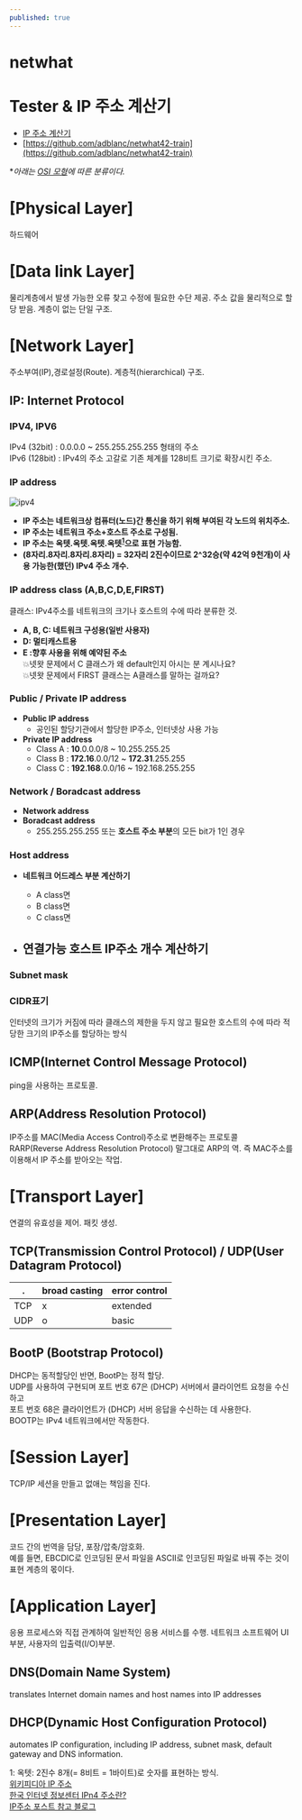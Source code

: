 ```yaml
---
published: true
---
```


# netwhat

# Tester & IP 주소 계산기
* [IP 주소 계산기](https://cric.grenoble.cnrs.fr/Administrateurs/Outils/CalculMasque/)
* [https://github.com/adblanc/netwhat42-train](https://github.com/adblanc/netwhat42-train)


**아래는 [OSI 모형](https://yeosong-00.github.io/42wiki/OSI-model)에 따른 분류이다.*

# [Physical Layer]
하드웨어
# [Data link Layer]
물리계층에서 발생 가능한 오류 찾고 수정에 필요한 수단 제공.
주소 값을 물리적으로 할당 받음.
계층이 없는 단일 구조.
# [Network Layer]
주소부여(IP),경로설정(Route).
계층적(hierarchical) 구조.
## IP: Internet Protocol
### IPV4, IPV6
IPv4 (32bit) : 0.0.0.0 ~ 255.255.255.255 형태의 주소<br>
IPv6 (128bit) :  IPv4의 주소 고갈로 기존 체계를 128비트 크기로 확장시킨 주소.
### IP address
![ipv4](https://user-images.githubusercontent.com/53321189/79818695-65eb4400-83c3-11ea-9588-3f0c1d2f9f83.jpg)
<br>
* **IP 주소는 네트워크상 컴퓨터(노드)간 통신을 하기 위해 부여된 각 노드의 위치주소.**
* **IP 주소는 네트워크 주소+호스트 주소로 구성됨.**
* **IP 주소는 옥텟.옥텟.옥텟.옥텟<sup>[1](#footnote_1)</sup>으로 표현 가능함.**
* **(8자리.8자리.8자리.8자리) = 32자리 2진수이므로 2^32승(약 42억 9천개)이 사용 가능한(했던) IPv4 주소 개수.**

### IP address class (A,B,C,D,E,FIRST)
클래스: IPv4주소를 네트워크의 크기나 호스트의 수에 따라 분류한 것.
* **A, B, C: 네트워크 구성용(일반 사용자)**
* **D: 멀티캐스트용**
* **E :향후 사용을 위해 예약된 주소**
<br>💥넷왓 문제에서 C 클래스가 왜 default인지 아시는 분 계시나요?
<br>💥넷왓 문제에서 FIRST 클래스는 A클래스를 말하는 걸까요?

### Public / Private IP address
* **Public IP address**
    - 공인된 할당기관에서 할당한 IP주소, 인터넷상 사용 가능
* **Private IP address**
    - Class A : **10**.0.0.0/8 ~ 10.255.255.25
    - Class B : **172.16**.0.0/12 ~ **172.31**.255.255
    - Class C : **192.168**.0.0/16 ~ 192.168.255.255

### Network / Boradcast address
* **Network address**
* **Boradcast address**
    - 255.255.255.255 또는 **호스트 주소 부분**의 모든 bit가 1인 경우

### Host address

* **네트워크 어드레스 부분 계산하기**
    - A class면
    - B class면
    - C class면
    
* **연결가능 호스트 IP주소 개수 계산하기**
    - 

### Subnet mask

### CIDR표기
인터넷의 크기가 커짐에 따라 클래스의 제한을 두지 않고
필요한 호스트의 수에 따라 적당한 크기의 IP주소를 할당하는 방식

## ICMP(Internet Control Message Protocol)
ping을 사용하는 프로토콜.

## ARP(Address Resolution Protocol)
IP주소를 MAC(Media Access Control)주소로 변환해주는 프로토콜
RARP(Reverse Address Resolution Protocol)
말그대로 ARP의 역. 즉 MAC주소를 이용해서 IP 주소를 받아오는 작업.

# [Transport Layer]
연결의 유효성을 제어.
패킷 생성.
## TCP(Transmission Control Protocol) / UDP(User Datagram Protocol)

| . | broad casting | error control |
|---|---|---|
| TCP | x | extended | 
| UDP | o | basic |

## BootP (Bootstrap Protocol)
DHCP는 동적할당인 반면, BootP는 정적 할당.
<br>UDP를 사용하여 구현되며 포트 번호 67은 (DHCP) 서버에서 클라이언트 요청을 수신하고
<br>포트 번호 68은 클라이언트가 (DHCP) 서버 응답을 수신하는 데 사용한다.
<br>BOOTP는 IPv4 네트워크에서만 작동한다.
# [Session Layer]
TCP/IP 세션을 만들고 없애는 책임을 진다.
# [Presentation Layer]
코드 간의 번역을 담당, 포장/압축/암호화.<br>
예를 들면, EBCDIC로 인코딩된 문서 파일을 ASCII로 인코딩된 파일로 바꿔 주는 것이 표현 계층의 몫이다.
# [Application Layer]
응용 프로세스와 직접 관계하여 일반적인 응용 서비스를 수행.
네트워크 소프트웨어 UI 부분, 사용자의 입출력(I/O)부분.
## DNS(Domain Name System)
translates Internet domain names and host names into IP addresses

## DHCP(Dynamic Host Configuration Protocol)
automates IP configuration, including IP address, subnet mask, default gateway and DNS information.

<a name="footnote_1">1</a>: 옥텟: 2진수 8개(= 8비트 = 1바이트)로 숫자를 표현하는 방식.
<br>[위키피디아 IP 주소](https://ko.wikipedia.org/wiki/IP_%EC%A3%BC%EC%86%8C)
<br>[한국 인터넷 정보센터 IPn4 주소란?](https://xn--3e0bx5euxnjje69i70af08bea817g.xn--3e0b707e/jsp/resources/ipv4Info.jsp)
<br>[IP주소 포스트 참고 블로그](https://limkydev.tistory.com/167) 
